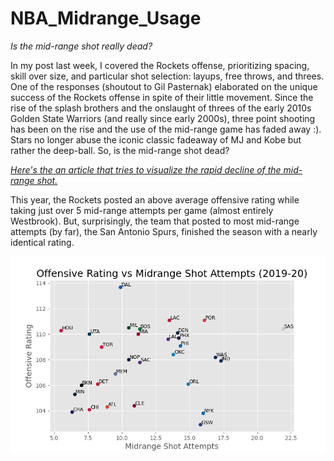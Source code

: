 # NBA_Midrange_Usage
*Is the mid-range shot really dead?* 

In my post last week, I covered the Rockets offense, prioritizing spacing, skill over size, and particular shot selection: layups, free throws, and threes. One of the responses (shoutout to Gil Pasternak) elaborated on the unique success of the Rockets offense in spite of their little movement. Since the rise of the splash brothers and the onslaught of threes of the early 2010s Golden State Warriors (and really since early 2000s), three point shooting has been on the rise and the use of the mid-range game has faded away :). Stars no longer abuse the iconic classic fadeaway of MJ and Kobe but rather the deep-ball. So, is the mid-range shot dead?

[*Here's the an article that tries to visualize the rapid decline of the mid-range shot.*](https://flowingdata.com/2019/01/15/goodbye-mid-range-shot/)

This year, the Rockets posted an above average offensive rating while taking just over 5 mid-range attempts per game (almost entirely Westbrook). But, surprisingly, the team that posted to most mid-range attempts (by far), the San Antonio Spurs, finished the season with a nearly identical rating.

![Figure 1](figures/nba_orat_vs_midrange.png)

